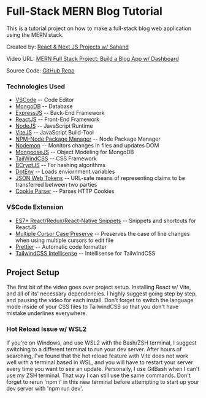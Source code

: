 # Full-Stack MERN Blog Tutorial

This is a tutorial project on how to make a full-stack blog web application using the MERN stack.

Created by:
[React & Next JS Projects w/ Sahand](https://www.youtube.com/@reactproject)

Video URL:
[MERN Full Stack Project: Build a Blog App w/ Dashboard](https://www.youtube.com/watch?v=Kkht2mwSL_I&t=538s)

Source Code:
[GitHub Repo](https://github.com/sahandghavidel/mern-blog)

### Technologies Used

- [VSCode](https:://www.code.visualstudio.com)
-- Code Editor
- [MongoDB](https://www.mongodb.com/)
-- Database
- [ExpressJS](https://expressjs.com/)
-- Back-End Framework
- [ReactJS](https://react.dev/)
-- Front-End Framework
- [NodeJS](https://nodejs.org/en)
-- JavaScript Runtime
- [ViteJS](https://vitejs.dev/)
-- JavaScript Build-Tool
- [NPM-Node Package Manager](https://www.npmjs.com/)
-- Node Package Manager
- [Nodemon](https://nodemon.io/)
-- Monitors changes in files and updates DOM
- [MongooseJS](https://mongoosejs.com/)
-- Object Modeling for MongoDB
- [TailWindCSS](https://tailwindcss.com/)
-- CSS Framework
- [BCryptJS](https://www.npmjs.com/package/bcryptjs)
-- For hashing algorithms
- [DotEnv](https://www.npmjs.com/package/dotenv)
-- Loads enviornment variables
- [JSON Web Tokens](https://jwt.io/)
-- URL-safe means of representing claims to be transferred between two parties
- [Cookie Parser](https://www.npmjs.com/package/cookie-parser)
-- Parses HTTP Cookies

### VSCode Extension

- [ES7+ React/Redux/React-Native Snippets](https://marketplace.visualstudio.com/items?itemName=dsznajder.es7-react-js-snippets)
-- Snippets and shortcuts for ReactJS
- [Multiple Cursor Case Preserve](https://marketplace.visualstudio.com/items?itemName=Cardinal90.multi-cursor-case-preserve)
-- Preserves the case of line changes when using multiple cursors to edit file
- [Prettier](https://marketplace.visualstudio.com/items?itemName=esbenp.prettier-vscode)
-- Automatic code formatter
- [TailwindCSS Intellisense](https://marketplace.visualstudio.com/items?itemName=bradlc.vscode-tailwindcss)
-- Intellisense for TailwindCSS

## Project Setup

The first bit of the video goes over project setup. Installing React w/ Vite, and all of its' necessary dependencies. I highly suggest going step by step, and pausing the video for each install. Don't forget to switch the language mode inside of your CSS files to TailwindCSS so that you don't have mistake underlines everywhere.

### Hot Reload Issue w/ WSL2

If you're on Windows, and use WSL2 with the Bash/ZSH terminal, I suggest switching to a different terminal to run your dev server. After hours of searching, I've found that the hot reload feature with Vite does not work well with a terminal based in WSL, and you will have to restart your server every time you want to see an update. Personally, I use GitBash when I can't use my ZSH terminal. That way I can still use the same commands. Don't forget to rerun 'npm i' in this new terminal before attempting to start up your dev server with 'npm run dev'.